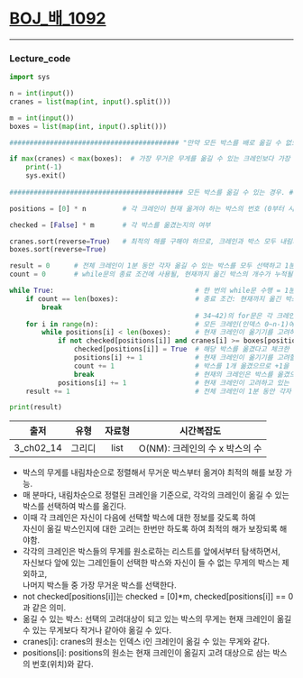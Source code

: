 # [BOJ_배_1092](https://www.acmicpc.net/problem/1092)
***
### Lecture_code
```python
import sys

n = int(input())
cranes = list(map(int, input().split()))

m = int(input())
boxes = list(map(int, input().split()))

########################################## "만약 모든 박스를 배로 옮길 수 없으면 -1을 출력한다." ###################################

if max(cranes) < max(boxes):  # 가장 무거운 무게를 옮길 수 있는 크레인보다 가장 무거운 박스의 무게가 더 크다면, 옮길 수 없는 박스가 존재한다는 뜻.
    print(-1)
    sys.exit()
    
########################################### 모든 박스를 옮길 수 있는 경우. ######################################################### 

positions = [0] * n         # 각 크레인이 현재 옮겨야 하는 박스의 번호 (0부터 시작)

checked = [False] * m       # 각 박스를 옮겼는지의 여부

cranes.sort(reverse=True)   # 최적의 해를 구해야 하므로, 크레인과 박스 모두 내림차순 정렬.
boxes.sort(reverse=True)

result = 0      # 전체 크레인이 1분 동안 각자 옮길 수 있는 박스를 모두 선택하고 1분이 경과할 때마다 그 시간이 누적될 변수이자 최종 출력값.
count = 0       # while문의 종료 조건에 사용될, 현재까지 옮긴 박스의 개수가 누적될 변수.

while True:                                   # 한 번의 while문 수행 = 1분.
    if count == len(boxes):                   # 종료 조건: 현재까지 옮긴 박스의 개수(count)가 모든 박수의 개수와 같을 때. 
        break
                                              # 34~42)의 for문은 각 크레인마다 자신이 옮길 수 있는 박스를 1개 선택한 후 옮기는 과정.
    for i in range(n):                        # 모든 크레인(인덱스 0~n-1)에 대하여 1분 동안 각각 옮길 수 있는 박스를 선택하고 옮기도록 함.
        while positions[i] < len(boxes):      # 현재 크레인이 옮기기를 고려하는 박스의 번호가 전체 박스의 개수를 넘지 않는 범위인 동안 탐색         
            if not checked[positions[i]] and cranes[i] >= boxes[positions[i]]: # 현재 고려 대상인 박스가 아직 안 옮긴 박스이면서 동시에, 옮길 수 있는 무게의 박스라면
                checked[positions[i]] = True  # 해당 박스를 옮겼다고 체크한 후
                positions[i] += 1             # 현재 크레인이 옮기기를 고려할 박스의 순서가 그 다음 박스가 되도록 +1 
                count += 1                    # 박스를 1개 옮겼으므로 +1을 해서 전체 박스의 개수와 count가 같아지면 종료되도록하고
                break                         # 현재의 크레인은 박스를 옮겼으므로 탐색을 종료.
            positions[i] += 1                 # 현재 크레인이 고려하고 있는 박스가 옮길 수 없는 박스라면, 그 다음 박스를 고려하도록 +1
    result += 1                               # 전체 크레인이 1분 동안 각자 옮길 수 있는 박스를 모두 선택한 후 각자의 박스를 옮겼고 1분이 경과했으므로 +1

print(result)
```
|출저|유형|자료형|시간복잡도|
|:---:|:---:|:---:|:---:|
|3_ch02_14|그리디|list|O(NM): 크레인의 수 x 박스의 수|
* 박스의 무게를 내림차순으로 정렬해서 무거운 박스부터 옮겨야 최적의 해를 보장 가능.
* 매 분마다, 내림차순으로 정렬된 크레인을 기준으로, 각각의 크레인이 옮길 수 있는 박스를 선택하여 박스를 옮긴다.
* 이때 각 크레인은 자신이 다음에 선택할 박스에 대한 정보를 갖도록 하여<br/>자신이 옮길 박스인지에 대한 고려는 한번만 하도록 하여 최적의 해가 보장되록 해야함. 
* 각각의 크레인은 박스들의 무게를 원소로하는 리스트를 앞에서부터 탐색하면서,<br/>자신보다 앞에 있는 그레인들이 선택한 박스와 자신이 들 수 없는 무게의 박스는 제외하고,<br/>나머지 박스들 중 가장 무거운 박스를 선택한다.
* not checked[positions[i]]는 checked = [0]*m, checked[positions[i]] == 0 과 같은 의미.
* 옮길 수 있는 박스: 선택의 고려대상이 되고 있는 박스의 무게는 현재 크레인이 옮길 수 있는 무게보다 작거나 같아야 옮길 수 있다.
* cranes[i]: cranes의 원소는 인덱스 i인 크레인이 옮길 수 있는 무게와 같다.
* positions[i]: positions의 원소는 현재 크레인이 옮길지 고려 대상으로 삼는 박스의 번호(위치)와 같다.
